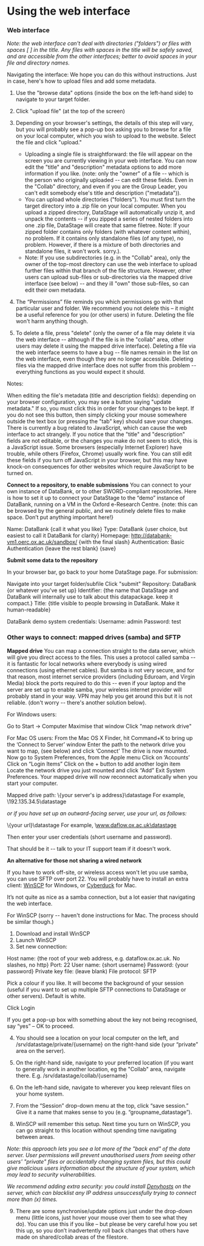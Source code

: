 # Using the web interface

### Web interface
_Note: the web interface can't deal with directories ("folders") or files with spaces [ ] in the title.  Any files with spaces in the title will be safely saved, and are accessible from the other interfaces; better to avoid spaces in your file and directory names._

Navigating the interface:
We hope you can do this without instructions.  Just in case, here's how to upload files and add some metadata.

1. Use the "browse data" options (inside the box on the left-hand side) to navigate to your target folder.

2. Click "upload file" (at the top of the screen)

3. Depending on your browser's settings, the details of this step will vary, but you will probably see a pop-up box asking you to browse for a file on your local computer, which you wish to upload to the website.  Select the file and click "upload."
   * Uploading a single file is straightforward: the file will appear on the screen you are currently viewing in your web interface.  You can now edit the "title" and "description" metadata options to add more information if you like. (note: only the "owner" of a file -- which is the person who originally uploaded -- can edit these fields.  Even in the "Collab" directory, and even if you are the Group Leader, you can't edit somebody else's title and description ("metadata")).
   * You can upload whole directories ("folders").  You must first turn the target directory into a .zip file on your local computer.  When you upload a zipped directory, DataStage will automatically unzip it, and unpack the contents -- if you zipped a series of nested folders into one .zip file, DataStage will create that same filetree.  Note: If your zipped folder contains only folders (with whatever content within), no problem.  If it contains only standalone files (of any type), no problem.  However, if there is a mixture of both directories and standalone files, it won't work.  sorry.).
   * Note: If you use subdirectories (e.g. in the "Collab" area), only the owner of the top-most directory can use the web interface to upload further files within that branch of the file structure.  However, other users can upload sub-files or sub-directories via the mapped drive interface (see below) -- and they ill "own" those sub-files, so can edit their own metadata.

4.  The “Permissions” file reminds you which permissions go with that particular user and folder.  We recommend you not delete this – it might be a useful reference for you (or other users) in future.  Deleting the file won't harm anything though.

5.  To delete a file, press "delete" (only the owner of a file may delete it via the web interface -- although if the file is in the "collab" area, other users may delete it using the mapped drive interface). Deleting a file via the web interface seems to have a bug -- file names remain in the list on the web interface, even though they are no longer accessible.  Deleting files via the mapped drive interface does not suffer from this problem -- everything functions as you would expect it should.

Notes:

When editing the file's metadata (title and description fields): depending on your browser configuration, you may see a button saying "update metadata." If so, you must click this in order for your changes to be kept.  If you do not see this button, then simply clicking your mouse somewhere outside the text box (or pressing the "tab" key) should save your changes.  There is currently a bug related to JavaScript, which can cause the web interface to act strangely.  If you notice that the "title" and "description" fields are not editable, or the changes you make do not seem to stick, this is a JavaScript issue.  Some browsers (especially Internet Explorer) have trouble, while others (Firefox, Chrome) usually work fine.  You can still edit these fields if you turn off JavaScript in your browser, but this may have knock-on consequences for other websites which require JavaScript to be turned on.

**Connect to a repository, to enable submissions**
You can connect to your own instance of DataBank, or to other SWORD-compliant repositories.  Here is how to set it up to connect your DataStage to the “demo” instance of DataBank, running on a VM in the Oxford e-Research Centre.
{note: this can be browsed by the general public, and we routinely delete files to make space.  Don’t put anything important here!}

Name: DataBank {call it what you like}
Type: DataBank {user choice, but easiest to call it DataBank for clarity}
Homepage: http://databank-vm1.oerc.ox.ac.uk/sandbox/ {with the final slash}
Authentication: Basic Authentication
{leave the rest blank}
{save}

**Submit some data to the repository**

In your browser bar, go back to your home DataStage page.
For submission:

Navigate into your target folder/subfile
Click "submit"
Repository: DataBank {or whatever you've set up}
Identifier: {the name that DataStage and DataBank will internally use to talk about this datapackage. keep it compact.}
Title: {title visible to people browsing in DataBank.  Make it human-readable}

DataBank demo system credentials:
Username: admin
Password: test

### Other ways to connect: mapped drives (samba) and SFTP

**Mapped drive**
You can map a connection straight to the data server, which will give you direct access to the files.  This uses a protocol called samba -- it is fantastic for local networks where everybody is using wired connections (using ethernet cables).  But samba is not very secure, and for that reason, most internet service providers (including Eduroam, and Virgin Media) block the ports required to do this -- even if your laptop and the server are set up to enable samba, your wireless internet provider will probably stand in your way.  VPN may help you get around this but it is not reliable.  (don't worry -- there's another solution below).

For Windows users: 

Go to Start -> Computer
Maximise that window
Click "map network drive"

For Mac OS users:
From the Mac OS X Finder, hit Command+K to bring up the ‘Connect to Server’ window
Enter the path to the network drive you want to map, (see below) and click ‘Connect’
The drive is now mounted.  Now go to System Preferences, from the Apple menu
Click on ‘Accounts’
Click on “Login Items”
Click on the + button to add another login item
Locate the network drive you just mounted and click “Add”
Exit System Preferences.  Your mapped drive will now reconnect automatically when you start your computer.


Mapped drive path: 
\\{your server's ip address}\datastage  For example, \\192.135.34.5\datastage 

_or if you have set up an outward-facing server, use your url, as follows:_

\\{your url}\datastage  For example, \\www.daflow.ox.ac.uk\datastage

Then enter your user credentials (short username and password).

That should be it -- talk to your IT support team if it doesn't work.


**An alternative for those not sharing a wired network**

If you have to work off-site, or wireless access won't let you use samba, you can use SFTP over port 22.  You will probably have to install an extra client: [WinSCP](http://winscp.net/eng/index.php) for Windows, or [Cyberduck](http://cyberduck.ch/) for Mac.

It’s not quite as nice as a samba connection, but a lot easier that navigating the web interface.

For WinSCP (sorry -- haven't done instructions for Mac.  The process should be similar though.)

1. Download and install WinSCP
2. Launch WinSCP
3. Set new connection:

Host name: {the root of your web address, e.g. dataflow.ox.ac.uk.  No slashes, no http}
Port: 22
User name: {short username}
Password: {your password}
Private key file: (leave blank)
File protocol: SFTP

Pick a colour if you like. It will become the background of your session (useful if you want to set up multiple SFTP connections to DataStage or other servers).  Default is white.

Click Login

If you get a pop-up box with something about the key not being recognised, say “yes” – OK to proceed.

4. You should see a location on your local computer on the left, and /srv/datastage/private/{username} on the right-hand side (your “private” area on the server).

5. On the right-hand side, navigate to your preferred location (if you want to generally work in another location, eg the "Collab" area, navigate there.  E.g. /srv/datastage/collab/{username}

6. On the left-hand side, navigate to wherever you keep relevant files on your home system.

7. From the “Session” drop-down menu at the top, click “save session.”  Give it a name that makes sense to you (e.g. “groupname_datastage”).

8. WinSCP will remember this setup.  Next time you turn on WinSCP, you can go straight to this location without spending time navigating between areas.

_Note: this approach lets you see a lot more of the "back end" of the data server.  User permissions will prevent unauthorised users from seeing other users' "private" files or accidentally changing system files, but this could give malicious users information about the structure of your system, which may lead to security vulnerabilities._

_We recommend adding extra security: you could install [Denyhosts](http://denyhosts.sourceforge.net/) on the server, which can blacklist any IP address unsuccessfully trying to connect more than (x) times._

9. There are some synchronise/update options just under the drop-down menu (little icons, just hover your mouse over them to see what they do).   You can use this if you like – but please be very careful how you set this up, so you don’t inadvertently roll back changes that others have made on shared/collab areas of the filestore.
